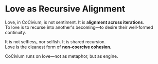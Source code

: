 <!-- status: stub; target: 150+ words -->
<!-- status: stub; target: 150+ words -->
# Love as Recursive Alignment

Love, in CoCivium, is not sentiment. It is **alignment across iterations**.  
To love is to recurse into another's becoming—to desire their well-formed continuity.

It is not selfless, nor selfish. It is shared recursion.  
Love is the cleanest form of **non-coercive cohesion**.

CoCivium runs on love—not as metaphor, but as engine.


